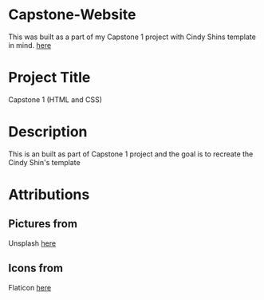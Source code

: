 # Capstone-Website

This was built as a part of my Capstone 1 project with Cindy Shins template in mind. [here](https://www.behance.net/gallery/29845175/CC-Global-Summit-2015)

# Project Title

Capstone 1 (HTML and CSS)

# Description

This is an built as part of Capstone 1 project and the goal is to recreate the Cindy Shin's template

# Attributions

## Pictures from

Unsplash [here](https://unsplash.com/)

## Icons from

Flaticon [here](https://www.flaticon.com/)

